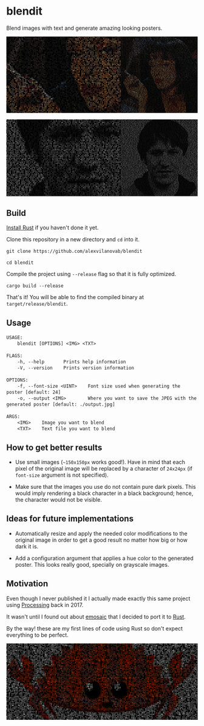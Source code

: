 # blendit

Blend images with text and generate amazing looking posters.

![](example/color.jpg)

![](example/grayscale.jpg)

## Build

[Install Rust](https://www.rust-lang.org/tools/install) if you haven't done it yet.

Clone this repository in a new directory and `cd` into it.

```
git clone https://github.com/alexvilanovab/blendit
```

```
cd blendit
```

Compile the project using `--release` flag so that it is fully optimized.

```
cargo build --release
```

That's it! You will be able to find the compiled binary at `target/release/blendit`.

## Usage

```
USAGE:
    blendit [OPTIONS] <IMG> <TXT>

FLAGS:
    -h, --help       Prints help information
    -V, --version    Prints version information

OPTIONS:
    -f, --font-size <UINT>    Font size used when generating the poster [default: 24]
    -o, --output <IMG>        Where you want to save the JPEG with the generated poster [default: ./output.jpg]

ARGS:
    <IMG>    Image you want to blend
    <TXT>    Text file you want to blend
```

## How to get better results

- Use small images (`~150x150px` works good!). Have in mind that each pixel of the original image will be replaced by a character of `24x24px` (if `font-size` argument is not specified).

- Make sure that the images you use do not contain pure dark pixels. This would imply rendering a black character in a black background; hence, the character would not be visible.

## Ideas for future implementations

- Automatically resize and apply the needed color modifications to the original image in order to get a good result no matter how big or how dark it is.

- Add a configuration argument that applies a hue color to the generated poster. This looks really good, specially on grayscale images.

## Motivation

Even though I never published it I actually made exactly this same project using [Processing](https://processing.org) back in 2017. 

It wasn't until I found out about [emosaic](https://github.com/willdady/emosaic) that I decided to port it to [Rust](https://www.rust-lang.org).

By the way! these are my first lines of code using Rust so don't expect everything to be perfect.

![](example/ferris.jpg)
